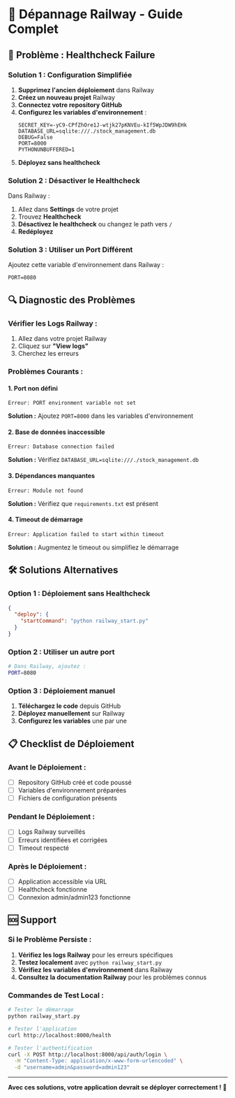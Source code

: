 # 🔧 Dépannage Railway - Guide Complet

## 🚨 Problème : Healthcheck Failure

### **Solution 1 : Configuration Simplifiée**

1. **Supprimez l'ancien déploiement** dans Railway
2. **Créez un nouveau projet** Railway
3. **Connectez votre repository GitHub**
4. **Configurez les variables d'environnement** :
   ```
   SECRET_KEY=-yC9-CPfZhOre1J-wtjk27pKNVEu-kIf5WpJDW9hEHk
   DATABASE_URL=sqlite:///./stock_management.db
   DEBUG=False
   PORT=8000
   PYTHONUNBUFFERED=1
   ```
5. **Déployez sans healthcheck**

### **Solution 2 : Désactiver le Healthcheck**

Dans Railway :
1. Allez dans **Settings** de votre projet
2. Trouvez **Healthcheck**
3. **Désactivez le healthcheck** ou changez le path vers `/`
4. **Redéployez**

### **Solution 3 : Utiliser un Port Différent**

Ajoutez cette variable d'environnement dans Railway :
```
PORT=8080
```

## 🔍 Diagnostic des Problèmes

### **Vérifier les Logs Railway :**
1. Allez dans votre projet Railway
2. Cliquez sur **"View logs"**
3. Cherchez les erreurs

### **Problèmes Courants :**

#### **1. Port non défini**
```
Erreur: PORT environment variable not set
```
**Solution :** Ajoutez `PORT=8000` dans les variables d'environnement

#### **2. Base de données inaccessible**
```
Erreur: Database connection failed
```
**Solution :** Vérifiez `DATABASE_URL=sqlite:///./stock_management.db`

#### **3. Dépendances manquantes**
```
Erreur: Module not found
```
**Solution :** Vérifiez que `requirements.txt` est présent

#### **4. Timeout de démarrage**
```
Erreur: Application failed to start within timeout
```
**Solution :** Augmentez le timeout ou simplifiez le démarrage

## 🛠️ Solutions Alternatives

### **Option 1 : Déploiement sans Healthcheck**
```json
{
  "deploy": {
    "startCommand": "python railway_start.py"
  }
}
```

### **Option 2 : Utiliser un autre port**
```bash
# Dans Railway, ajoutez :
PORT=8080
```

### **Option 3 : Déploiement manuel**
1. **Téléchargez le code** depuis GitHub
2. **Déployez manuellement** sur Railway
3. **Configurez les variables** une par une

## 📋 Checklist de Déploiement

### **Avant le Déploiement :**
- [ ] Repository GitHub créé et code poussé
- [ ] Variables d'environnement préparées
- [ ] Fichiers de configuration présents

### **Pendant le Déploiement :**
- [ ] Logs Railway surveillés
- [ ] Erreurs identifiées et corrigées
- [ ] Timeout respecté

### **Après le Déploiement :**
- [ ] Application accessible via URL
- [ ] Healthcheck fonctionne
- [ ] Connexion admin/admin123 fonctionne

## 🆘 Support

### **Si le Problème Persiste :**

1. **Vérifiez les logs Railway** pour les erreurs spécifiques
2. **Testez localement** avec `python railway_start.py`
3. **Vérifiez les variables d'environnement** dans Railway
4. **Consultez la documentation Railway** pour les problèmes connus

### **Commandes de Test Local :**
```bash
# Tester le démarrage
python railway_start.py

# Tester l'application
curl http://localhost:8000/health

# Tester l'authentification
curl -X POST http://localhost:8000/api/auth/login \
  -H "Content-Type: application/x-www-form-urlencoded" \
  -d "username=admin&password=admin123"
```

---

**Avec ces solutions, votre application devrait se déployer correctement ! 🚀**
